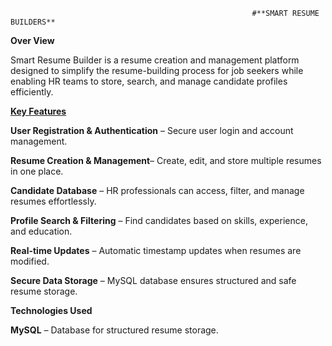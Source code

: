                                                           #**SMART RESUME BUILDERS**
                                                                   
**Over View**  

Smart Resume Builder is a resume creation and management platform designed to simplify the resume-building process for job seekers while enabling HR teams to store, search, and manage candidate profiles efficiently.

<u>**Key Features**</u>

 **User Registration & Authentication** – Secure user login and account management.

**Resume Creation & Management**– Create, edit, and store multiple resumes in one place.

**Candidate Database** – HR professionals can access, filter, and manage resumes effortlessly.

**Profile Search & Filtering** – Find candidates based on skills, experience, and education.

**Real-time Updates** – Automatic timestamp updates when resumes are modified.

**Secure Data Storage** – MySQL database ensures structured and safe resume storage.

**Technologies Used**

**MySQL** – Database for structured resume storage.
